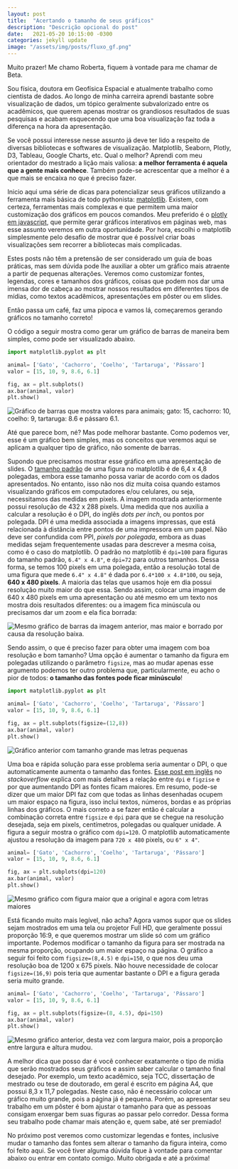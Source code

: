 ```yaml
---
layout: post
title:  "Acertando o tamanho de seus gráficos"
description: "Descrição opcional do post"
date:   2021-05-20 10:15:00 -0300
categories: jekyll update
image: "/assets/img/posts/fluxo_gf.png"
---
```

Muito prazer! Me chamo Roberta, fiquem à vontade para me chamar de Beta.

Sou física, doutora em Geofísica Espacial e atualmente trabalho como cientista de dados. Ao longo de minha carreira aprendi bastante sobre visualização de dados, um tópico geralmente subvalorizado entre os acadêmicos, que querem apenas mostrar os grandiosos resultados de suas pesquisas e acabam esquecendo que uma boa visualização faz toda a diferença na hora da apresentação.

Se você possui interesse nesse assunto já deve ter lido a respeito de diversas bibliotecas e softwares de visualização. Matplotlib, Seaborn, Plotly, D3, Tableau, Google Charts, etc. Qual o melhor? Aprendi com meu orientador do mestrado a lição mais valiosa: **a melhor ferramenta é aquela que a gente mais conhece**. Também pode-se acrescentar que a melhor é a que mais se encaixa no que é preciso fazer.

Inicio aqui uma série de dicas para potencializar seus gráficos utilizando a ferramenta mais básica de todo pythonista: [matplotlib](https://matplotlib.org/3.3.2/index.html). Existem, com certeza, ferramentas mais complexas e que permitem uma maior customização dos gráficos em poucos comandos. Meu preferido é o [plotly em javascript](https://plotly.com/javascript/), que permite gerar gráficos interativos em páginas web, mas esse assunto veremos em outra oportunidade. Por hora, escolhi o matplotlib simplesmente pelo desafio de mostrar que é possível criar boas visualizações sem recorrer a bibliotecas mais complicadas.

Estes posts não têm a pretensão de ser considerado um guia de boas práticas, mas sem dúvida pode lhe auxiliar a obter um gráfico mais atraente a partir de pequenas alterações. Veremos como customizar fontes, legendas, cores e tamanhos dos gráficos, coisas que podem nos dar uma imensa dor de cabeça ao mostrar nossos resultados em diferentes tipos de mídias, como textos acadêmicos, apresentações em pôster ou em slides.

Então passa um café, faz uma pipoca e vamos lá, começaremos gerando gráficos no tamanho correto!

O código a seguir mostra como gerar um gráfico de barras de maneira bem simples, como pode ser visualizado abaixo.

```python
import matplotlib.pyplot as plt

animal= ['Gato', 'Cachorro', 'Coelho', 'Tartaruga', 'Pássaro']
valor = [15, 10, 9, 8.6, 6.1]

fig, ax = plt.subplots()
ax.bar(animal, valor)
plt.show()
```
![Gráfico de barras que mostra valores para animais; gato: 15, cachorro: 10, coelho: 9, tartaruga: 8.6 e pássaro 6.1.](https://dev-to-uploads.s3.amazonaws.com/i/m5qqvvxond9d1op12zns.png)

Até que parece bom, né? Mas pode melhorar bastante. Como podemos ver, esse é um gráfico bem simples, mas os conceitos que veremos aqui se aplicam a qualquer tipo de gráfico, não somente de barras.

Supondo que precisamos mostrar esse gráfico em uma apresentação de slides. O [tamanho padrão](https://matplotlib.org/stable/api/_as_gen/matplotlib.figure.Figure.html#matplotlib.figure.Figure) de uma figura no matplotlib é de 6,4 x 4,8 polegadas, embora esse tamanho possa variar de acordo com os dados apresentados. No entanto, isso não nos diz muita coisa quando estamos visualizando gráficos em computadores e/ou celulares, ou seja, necessitamos das medidas em pixels. A imagem mostrada anteriormente possui resolução de 432 x 288 pixels. Uma medida que nos auxilia a calcular a resolução é o DPI, do inglês *dots per inch*, ou pontos por polegada. DPI é uma medida associada a imagens impressas, que está relacionada à distância entre pontos de uma impressora em um papel. Não deve ser confundida com PPI, *pixels por polegada*, embora as duas medidas sejam frequentemente usadas para descrever a mesma coisa, como é o caso do matplotlib. O padrão no matplotlib é `dpi=100` para figuras do tamanho padrão, `6.4" x 4.8"`, e `dpi=72` para outros tamanhos. Dessa forma, se temos 100 pixels em uma polegada, então a resolução total de uma figura que mede `6.4" x 4.8"` é dada por `6.4*100 x 4.8*100`, ou seja, **640 x 480 pixels**. A maioria das telas que usamos hoje em dia possui resolução muito maior do que essa. Sendo assim, colocar uma imagem de 640 x 480 pixels em uma apresentação ou até mesmo em um texto nos mostra dois resultados diferentes: ou a imagem fica minúscula ou precisamos dar um zoom e ela fica borrada:

![Mesmo gráfico de barras da imagem anterior, mas maior e borrado por causa da resolução baixa.](https://dev-to-uploads.s3.amazonaws.com/i/tg293fkmk551mxnzui6l.png)

Sendo assim, o que é preciso fazer para obter uma imagem com boa resolução e bom tamanho? Uma opção é aumentar o tamanho da figura em polegadas utilizando o parâmetro `figsize`, mas ao mudar apenas esse argumento podemos ter outro problema que, particularmente, eu acho o pior de todos: **o tamanho das fontes pode ficar minúsculo**!

```python
import matplotlib.pyplot as plt

animal= ['Gato', 'Cachorro', 'Coelho', 'Tartaruga', 'Pássaro']
valor = [15, 10, 9, 8.6, 6.1]

fig, ax = plt.subplots(figsize=(12,8))
ax.bar(animal, valor)
plt.show()
```
![Gráfico anterior com tamanho grande mas letras pequenas](https://dev-to-uploads.s3.amazonaws.com/i/re0ph05m6whnsbf7vlc5.png)

Uma boa e rápida solução para esse problema seria aumentar o DPI, o que automaticamente aumenta o tamanho das fontes. [Esse post em inglês](https://stackoverflow.com/questions/47633546/relationship-between-dpi-and-figure-size) no *stackoverflow* explica com mais detalhes a relação entre `dpi` e `figzise` e por que aumentando DPI as fontes ficam maiores. Em resumo, pode-se dizer que um maior DPI faz com que todas as linhas desenhadas ocupem um maior espaço na figura, isso inclui textos, números, bordas e as próprias linhas dos gráficos. O mais correto a se fazer então é calcular a combinação correta entre `figsize` e `dpi` para que se chegue na resolução desejada, seja em pixels, centímetros, polegadas ou qualquer unidade. A figura a seguir mostra o gráfico com `dpi=120`. O matplotlib automaticamente ajustou a resolução da imagem para `720 x 480` pixels, ou `6" x 4"`.

```python
animal= ['Gato', 'Cachorro', 'Coelho', 'Tartaruga', 'Pássaro']
valor = [15, 10, 9, 8.6, 6.1]

fig, ax = plt.subplots(dpi=120)
ax.bar(animal, valor)
plt.show()
```
![Mesmo gráfico com figura maior que a original e agora com letras maiores](https://dev-to-uploads.s3.amazonaws.com/uploads/articles/3lm1xuzsq5rbmbvehwxl.png)

Está ficando muito mais legível, não acha? Agora vamos supor que os slides sejam mostrados em uma tela ou projetor Full HD, que geralmente possui proporção 16:9, e que queremos mostrar um slide só com um gráfico importante. Podemos modificar o tamanho da figura para ser mostrada na mesma proporção, ocupando um maior espaço na página. O gráfico a seguir foi feito com `figsize=(8,4.5)` e `dpi=150`, o que nos deu uma resolução boa de 1200 x 675 pixels. Não houve necessidade de colocar `figsize=(16,9)` pois teria que aumentar bastante o DPI e a figura gerada seria muito grande.

```python
animal= ['Gato', 'Cachorro', 'Coelho', 'Tartaruga', 'Pássaro']
valor = [15, 10, 9, 8.6, 6.1]

fig, ax = plt.subplots(figsize=(8, 4.5), dpi=150)
ax.bar(animal, valor)
plt.show()
```
![Mesmo gráfico anterior, desta vez com largura maior, pois a proporção entre largura e altura mudou.](https://dev-to-uploads.s3.amazonaws.com/uploads/articles/shrhpdjr1r9rzn8e306r.png)

A melhor dica que posso dar é você conhecer exatamente o tipo de mídia que serão mostrados seus gráficos e assim saber calcular o tamanho final desejado. Por exemplo, um texto acadêmico, seja TCC, dissertação de mestrado ou tese de doutorado, em geral é escrito em página A4, que possui 8,3 x 11,7 polegadas. Neste caso, não é necessário colocar um gráfico muito grande, pois a página já é pequena. Porém, ao apresentar seu trabalho em um pôster é bom ajustar o tamanho para que as pessoas consigam enxergar bem suas figuras ao passar pelo corredor. Dessa forma seu trabalho pode chamar mais atenção e, quem sabe, até ser premiado!

No próximo post veremos como customizar legendas e fontes, inclusive mudar o tamanho das fontes sem alterar o tamanho da figura inteira, como foi feito aqui. Se você tiver alguma dúvida fique à vontade para comentar abaixo ou entrar em contato comigo. Muito obrigada e até a próxima!
